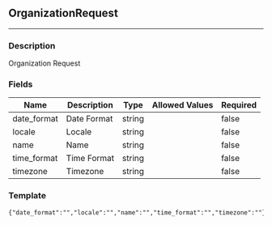 ## OrganizationRequest
---
### Description
Organization Request
### Fields
| Name | Description | Type | Allowed Values | Required |
| ---- | ----------- | ---- | -------------- | -------- |
| date_format | Date Format | string |  | false |
| locale | Locale | string |  | false |
| name | Name | string |  | false |
| time_format | Time Format | string |  | false |
| timezone | Timezone | string |  | false |
### Template
```
{"date_format":"","locale":"","name":"","time_format":"","timezone":""}
```
